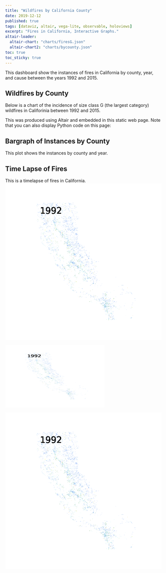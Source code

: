 ```yaml
---
title: "Wildfires by California County"
date: 2019-12-12
published: true
tags: [dataviz, altair, vega-lite, observable, holoviews]
excerpt: "Fires in California, Interactive Graphs."
altair-loader:
  altair-chart: "charts/firesG.json"
  altair-chart2: "charts/bycounty.json"
toc: true
toc_sticky: true
---
```


This dashboard show the instances of fires in California by county, year, and cause between the years 1992 and 2015. 

## Wildfires by County

Below is a chart of the incidence of size class G (the largest category) wildfires in Califorinia between 1992 and 2015. 

<div id="altair-chart"></div>

This was produced using Altair and embedded in this static web page. Note that you can also display Python code on this page:



## Bargraph of Instances by County

This plot shows the instances by county and year. 

<div class="fullwidth">
  <div id="altair-chart2"></div>
</div>

## Time Lapse of Fires 

This is a timelapse of fires in California. 
<img src="https://github.com/schuhma/MUSA620FinalProject2019/blob/master/charts/test.gif"  alt='animated' />

<img src="https://github.com/schuhma/MUSA620FinalProject2019/blob/master/charts/test.gif" poster="poster.jpg" width="320" height="200" controls preload></video>

<img src="https://github.com/schuhma/MUSA620FinalProject2019/blob/master/charts/test.gif" width=1000>
